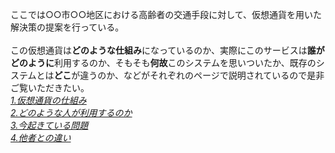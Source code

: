 ここでは○○市○○地区における高齢者の交通手段に対して、仮想通貨を用いた解決策の提案を行っている。<br><br>
この仮想通貨は**どのような仕組み**になっているのか、実際にこのサービスは**誰がどのように**利用するのか、そもそも**何故**このシステムを思いついたか、既存のシステムとは**どこ**が違うのか、などがそれぞれのページで説明されているので是非ご覧いただきたい。<br>
[*1.仮想通貨の仕組み*](https:/16-2505-002-9.github.io/pickup/1)<br>
[*2.どのような人が利用するのか*](https://16-2505-002-9.github.io/pickup/2)<br>
[*3.今起きている問題*](https://16-2505-002-9.github.io/pickup/four)<br>
[*4.他者との違い*](https://16-2505-002-9.github.io/pickup/five)
